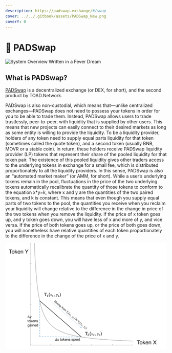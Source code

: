 ```yaml
---
description: https://padswap.exchange/#/swap
cover: ../../.gitbook/assets/PADSwap_New.png
coverY: 0
---
```


# 🍄 PADSwap

![System Overview Written in a Fever Dream](<../../.gitbook/assets/TOAD PAD ECOSYSTEM MAP.png>)

## What is PADSwap?

[PADSwap](https://dapps.padswap.exchange) is a decentralized exchange (or DEX, for short), and the second product by TOAD.Network.

PADSwap is also non-custodial, which means that—unlike centralized exchanges—PADSwap does not need to possess your tokens in order for you to be able to trade them. Instead, PADSwap allows users to trade trustlessly, peer-to-peer, with liquidity that is supplied by other users. This means that new projects can easily connect to their desired markets as long as some entity is willing to provide the liquidity. To be a liquidity provider, holders of any token need to supply equal parts liquidity for that token (sometimes called the quote token), and a second token (usually BNB, MOVR or a stable coin). In return, these holders receive PADSwap liquidity provider (LP) tokens that represent their share of the pooled liquidity for that token pair. The existence of this pooled liquidity gives other traders access to the underlying tokens in exchange for a small fee, which is distributed proportionately to all the liquidity providers. In this sense, PADSwap is also an “automated market maker” (or AMM, for short). While a user’s underlying tokens remain in the pool, fluctuations in the price of the two underlying tokens automatically recalibrate the quantity of those tokens to conform to the equation x\*y=k, where x and y are the quantities of the two paired tokens, and k is constant. This means that even though you supply equal parts of two tokens to the pool, the quantities you receive when you reclaim your liquidity will change relative to the difference in the change in price of the two tokens when you remove the liquidity. If the price of x token goes up, and y token goes down, you will have less of x and more of y, and vice versa. If the price of both tokens goes up, or the price of both goes down, you will nonetheless have relative quantities of each token proportionately to the difference in the change of the price of x and y.

![](<../../.gitbook/assets/amm graph.png>)

